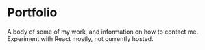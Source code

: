 # Portfolio
A body of some of my work, and information on how to contact me.
Experiment with React mostly, not currently hosted.
